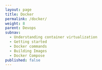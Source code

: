 ```yaml
---
layout: page
title: Docker
permalink: /docker/
weight: 8
parent: Devops
subnav:
  - Understanding container virtualization
  - Getting started
  - Docker commands
  - Building Images
  - Docker Compose
published: false
---
```

